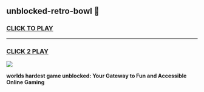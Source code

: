 
## unblocked-retro-bowl 👋
<h3>
<a href="https://premium.freeplayer.one?title=unblocked-retro-bowl&ref=14F">CLICK TO PLAY</a></h3>
<hr>

<h3>
<a href="https://premium.freeplayer.one?title=unblocked-retro-bowl&ref=14F">CLICK 2 PLAY</a>
  
</h3>

<a href="https://premium.freeplayer.one?title=unblocked-retro-bowl&ref=12F/"><img src="https://clearcache.store/games.png"></a>


**worlds hardest game unblocked: Your Gateway to Fun and Accessible Online Gaming**
